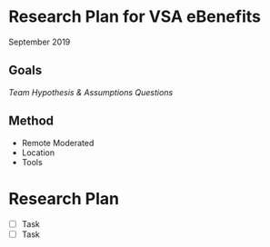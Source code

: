 # Research Plan for VSA eBenefits 
September 2019
## Goals
*Team*
*Hypothesis & Assumptions*
*Questions*
## Method
* Remote Moderated
* Location
* Tools
# Research Plan
- [ ] Task
- [ ] Task

